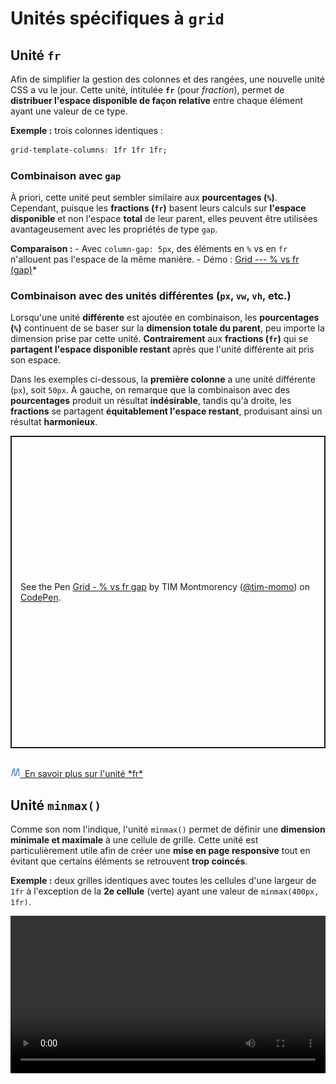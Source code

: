 # Unités spécifiques à `grid`

## Unité `fr`

Afin de simplifier la gestion des colonnes et des rangées, une nouvelle
unité CSS a vu le jour. Cette unité, intitulée **`fr`** (pour
*fraction*), permet de **distribuer l'espace disponible de façon
relative** entre chaque élément ayant une valeur de ce type.

**Exemple :** trois colonnes identiques :

``` css
grid-template-columns: 1fr 1fr 1fr;
```

### Combinaison avec `gap`

À priori, cette unité peut sembler similaire aux **pourcentages (`%`)**.
Cependant, puisque les **fractions (`fr`)** basent leurs calculs sur
**l'espace disponible** et non l'espace **total** de leur parent, elles
peuvent être utilisées avantageusement avec les propriétés de type
`gap`.

**Comparaison :** - Avec `column-gap: 5px`, des éléments en `%` vs en
`fr` n'allouent pas l'espace de la même manière. - Démo : [Grid --- % vs
fr (gap)](https://codepen.io/tim-momo/pen/)\*

### Combinaison avec des unités différentes (`px`, `vw`, `vh`, etc.)

Lorsqu'une unité **différente** est ajoutée en combinaison, les
**pourcentages (`%`)** continuent de se baser sur la **dimension totale
du parent**, peu importe la dimension prise par cette unité.
**Contrairement** aux **fractions (`fr`)** qui se **partagent l'espace
disponible restant** après que l'unité différente ait pris son espace.

Dans les exemples ci-dessous, la **première colonne** a une unité
différente (`px`), soit `50px`. À gauche, on remarque que la combinaison
avec des **pourcentages** produit un résultat **indésirable**, tandis
qu'à droite, les **fractions** se partagent **équitablement l'espace
restant**, produisant ainsi un résultat **harmonieux**.


<p class="codepen" data-height="500" data-default-tab="result" data-slug-hash="OJrgwdv" data-pen-title="Grid - % vs fr gap" data-user="tim-momo" style="height: 500px; box-sizing: border-box; display: flex; align-items: center; justify-content: center; border: 2px solid; margin: 1em 0; padding: 1em;">
  <span>See the Pen <a href="https://codepen.io/tim-momo/pen/OJrgwdv">
  Grid - % vs fr gap</a> by TIM Montmorency (<a href="https://codepen.io/tim-momo">@tim-momo</a>)
  on <a href="https://codepen.io">CodePen</a>.</span>
</p>


<br>
<a href="https://developer.mozilla.org/fr/docs/Web/CSS/CSS_grid_layout/Basic_concepts_of_grid_layout#lunit%C3%A9_fr" class="md-button "><img src="../../assets/mdn.svg" style="width: 15px; height: auto;">&nbsp;&nbsp;En savoir plus sur l'unité *fr*</a> <br>


## Unité `minmax()`

Comme son nom l'indique, l'unité `minmax()` permet de définir une
**dimension minimale et maximale** à une cellule de grille. Cette unité
est particulièrement utile afin de créer une **mise en page responsive**
tout en évitant que certains éléments se retrouvent **trop coincés**.

**Exemple :** deux grilles identiques avec toutes les cellules d'une
largeur de `1fr` à l'exception de la **2e cellule** (verte) ayant une
valeur de `minmax(400px, 1fr)`.


<video src="../assets/grid-minmax.mp4" width="100%" height="auto" controls>

<p class="codepen" data-height="500" data-default-tab="result" data-slug-hash="MWMNbrb" data-pen-title="Grid - minmax" data-user="tim-momo" style="height: 500px; box-sizing: border-box; display: flex; align-items: center; justify-content: center; border: 2px solid; margin: 1em 0; padding: 1em;">
  <span>See the Pen <a href="https://codepen.io/tim-momo/pen/MWMNbrb">
  Grid - minmax</a> by TIM Montmorency (<a href="https://codepen.io/tim-momo">@tim-momo</a>)
  on <a href="https://codepen.io">CodePen</a>.</span>
</p>

<br>
<a href="https://developer.mozilla.org/fr/docs/Web/CSS/minmax" class="md-button "><img src="../../assets/mdn.svg" style="width: 15px; height: auto;">&nbsp;&nbsp;En savoir plus sur l'unité *minmax()*</a> <br>



## Unité `repeat()`

Spécifier individuellement chaque colonne ou rangée n'est pas un
problème lorsqu'une grille est de dimension **modeste**. Cependant,
lorsqu'une grille **grossit**, il peut devenir rapidement **lassant** et
**mêlant** d'écrire la dimension de chaque colonne ou rangée, surtout si
celle-ci est **identique**.

**Exemple verbeux :**

``` css
grid-template-columns: 1fr 1fr 1fr 1fr 1fr 1fr;
```

### `auto-fit` & `auto-fill`

Afin de pouvoir réaliser une **grille responsive** sans avoir à écrire une multitude de [media queries](https://tim-montmorency.com/timdoc/582-211/css/media-queries/), il est possible d'utiliser les valeurs `auto-fit` et `auto-fill` à la place d'un nombre spécifique de colonnes dans un `repeat()`.

**Exemple avec `auto-fit` :**

``` css
grid-template-columns: repeat(auto-fit, 150px);
```

Permet d'afficher **autant d'éléments sur une rangée qu'il y a d'espace
disponible**.


<video src="../assets/grid-repeat-fit-content.mp4" width="100%" height="auto" controls>


!!! Note
    **Différence** :
    - `auto-fit` : **aucune cellule vide** supplémentaire n'est ajoutée dans la grille, même si l'espace le permet.
    - `auto-fill` : des **cellules vides** sont créées pour occuper l'espace.
    Dans la majorité des cas, le résultat sera **similaire**. Cependant, cette particularité peut parfois s'avérer utile lorsque combinée avec d'autres propriétés de grille.

![Illustration auto-fit vs auto-fill](../assets/grid-repeat-auto-fit-auto-fill.png)

### Combinaison avec d'autres unités

Il est aussi possible de **combiner `repeat()` avec d'autres unités**.

**Exemple :**

``` css
grid-template-columns: repeat(3, minmax(150px, 1fr));
```

<p class="codepen" data-height="500" data-default-tab="result" data-slug-hash="RwEgYwx" data-pen-title="Grid - repeat" data-user="tim-momo" style="height: 500px; box-sizing: border-box; display: flex; align-items: center; justify-content: center; border: 2px solid; margin: 1em 0; padding: 1em;">
  <span>See the Pen <a href="https://codepen.io/tim-momo/pen/RwEgYwx">
  Grid - repeat</a> by TIM Montmorency (<a href="https://codepen.io/tim-momo">@tim-momo</a>)
  on <a href="https://codepen.io">CodePen</a>.</span>
</p>

<script async src="https://public.codepenassets.com/embed/index.js"></script>


<br>
<a href="https://developer.mozilla.org/fr/docs/Web/CSS/repeat" class="md-button "><img src="../../assets/mdn.svg" style="width: 15px; height: auto;">&nbsp;&nbsp;En savoir plus sur l'unité *repeat()*</a> <br>



## Inspecteur

L'**inspecteur** est d'une aide précieuse lorsque l'on manipule des
éléments en grid.

- Dans le **DOM Tree**, les éléments en `display: grid;` ou `display: inline-grid;` sont mis en évidence grâce à un **badge** contenant le mot "grid".
- Lorsque **cliqué**, ce badge met en surbrillance les **divisions** constituant la grille en question.
- Dans l'onglet **Layout**, il est possible d'afficher des informations supplémentaires : **étendre les divisions** afin de les rendre plus visibles, **afficher la taille** des colonnes et rangées, etc.



<video src="../assets/grid-inspector-layout.mp4" width="100%" height="auto" controls>